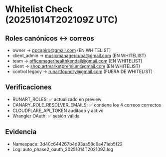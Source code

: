 # Whitelist Check (20251014T202109Z UTC)

## Roles canónicos ↔ correos
- owner → ppcapiro@gmail.com (EN WHITELIST)
- client_admin → musicmanagercuba@gmail.com (EN WHITELIST)
- team → officemagerhealthkendall@gmail.com (EN WHITELIST)
- client → shop.artmarketpremium@gmail.com (EN WHITELIST)
- control legacy → runartfoundry@gmail.com (FUERA DE WHITELIST)

## Verificaciones
- RUNART_ROLES: ✅ actualizado en preview
- CANARY_ROLE_RESOLVER_EMAILS: ✅ contiene los 4 correos correctos
- CLOUDFLARE_API_TOKEN auditado y activo
- Wrangler OAuth: ✅ sesión válida

## Evidencia
- Namespace: 3d40c644267b4d93aa58c6a471eb5f22
- Log: auto_phase2_oauth_20251014T202109Z.log

